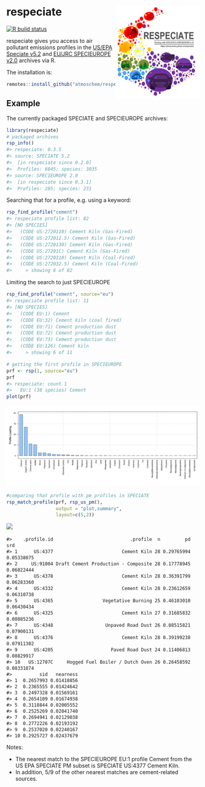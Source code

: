 
# respeciate <img src="man/figures/logo.png" align="right" alt="" width="220" />

[![R build
status](https://github.com/atmoschem/respeciate/workflows/R-CMD-check/badge.svg)](https://github.com/atmoschem/respeciate/actions)

respeciate gives you access to air pollutant emissions profiles in the
[US/EPA Speciate
v5.2](https://www.epa.gov/air-emissions-modeling/speciate) and [EU/JRC
SPECIEUROPE v2.0](https://source-apportionment.jrc.ec.europa.eu/)
archives via R.

The installation is:

``` r
remotes::install_github("atmoschem/respeciate")
```

## Example

The currently packaged SPECIATE and SPECIEUROPE archives:

``` r
library(respeciate)
# packaged archives
rsp_info()
#> respeciate: 0.3.5
#> source: SPECIATE 5.2
#>  [in respeciate since 0.2.0]
#>  Profiles: 6845; species: 3035
#> source: SPECIEUROPE 2.0
#>  [in respeciate since 0.3.1]
#>  Profiles: 285; species: 231
```

Searching that for a profile, e.g. using a keyword:

``` r
rsp_find_profile("cement")
#> respeciate profile list: 82
#> [NO SPECIES]
#>   (CODE US:2720110) Cement Kiln (Gas-Fired)
#>   (CODE US:272012.5) Cement Kiln (Gas-Fired)
#>   (CODE US:2720130) Cement Kiln (Gas-Fired)
#>   (CODE US:27201C) Cement Kiln (Gas-Fired)
#>   (CODE US:2720310) Cement Kiln (Coal-Fired)
#>   (CODE US:272032.5) Cement Kiln (Coal-Fired)
#>     > showing 6 of 82
```

Limiting the search to just SPECIEUROPE

``` r
rsp_find_profile("cement", source="eu")
#> respeciate profile list: 11
#> [NO SPECIES]
#>   (CODE EU:1) Cement
#>   (CODE EU:32) Cement kiln (coal fired)
#>   (CODE EU:71) Cement production dust
#>   (CODE EU:72) Cement production dust
#>   (CODE EU:73) Cement production dust
#>   (CODE EU:126) Cement kiln
#>     > showing 6 of 11
```

``` r
# getting the first profile in SPECIEUROPE
prf <- rsp(1, source="eu")
prf
#> respeciate: count 1
#>   EU:1 (38 species) Cement
plot(prf)
```

![](man/figures/get-1.png)<!-- -->

``` r
#comparing that profile with pm profiles in SPECIATE
rsp_match_profile(prf, rsp_us_pm(), 
                  output = "plot,summary",
                  layout=c(5,2))
```

![](man/figures/output.options-1.png)<!-- -->

    #>    .profile.id                            .profile  n         pd        srd
    #> 1      US:4377                         Cement Kiln 28 0.29765994 0.05338075
    #> 2     US:91004 Draft Cement Production - Composite 28 0.17778945 0.06022444
    #> 3      US:4378                         Cement Kiln 28 0.36391799 0.06283360
    #> 4      US:4332                         Cement Kiln 28 0.23612659 0.06310738
    #> 5      US:4365                  Vegetative Burning 25 0.46103010 0.06430434
    #> 6      US:4325                         Cement Kiln 27 0.31685832 0.08085236
    #> 7      US:4348                   Unpaved Road Dust 26 0.08515821 0.07900131
    #> 8      US:4376                         Cement Kiln 28 0.39199238 0.07911302
    #> 9      US:4205                     Paved Road Dust 24 0.11406813 0.08829917
    #> 10   US:12707C     Hogged Fuel Boiler / Dutch Oven 26 0.26458592 0.08331874
    #>          sid   nearness
    #> 1  0.2657993 0.01418856
    #> 2  0.2365555 0.01424642
    #> 3  0.2497328 0.01569161
    #> 4  0.2654109 0.01674938
    #> 5  0.3118844 0.02005552
    #> 6  0.2525269 0.02041740
    #> 7  0.2694941 0.02129038
    #> 8  0.2772226 0.02193192
    #> 9  0.2537020 0.02240167
    #> 10 0.2925727 0.02437679

Notes:

- The nearest match to the SPECIEUROPE EU:1 profile Cement from the US
  EPA SPECIATE PM subset is SPECIATE US:4377 Cement Kiln.
- In addition, 5/9 of the other nearest matches are cement-related
  sources.
